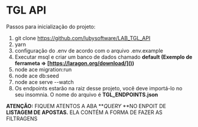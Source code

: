 # TGL API

Passos para inicialização do projeto:

1. git clone https://github.com/lubysoftware/LAB_TGL_API
2. yarn
3. configuração do .env de acordo com o arquivo .env.example
4. Executar msql e criar um banco de dados chamado **default (Exemplo de ferrameta => [https://laragon.org/download/]())**
5. node ace migration:run
6. node ace db:seed
7. node ace serve --watch
8. Os endpoints estarão na raiz desse projeto, você deve importá-lo no seu insomnia. O nome do arquivo é **TGL_ENDPOINTS.json**

**ATENÇÃO:** FIQUEM ATENTOS A ABA **_QUERY_ **NO ENPOIT DE **LISTAGEM DE APOSTAS.** ELA CONTÉM A FORMA DE FAZER AS FILTRAGENS
